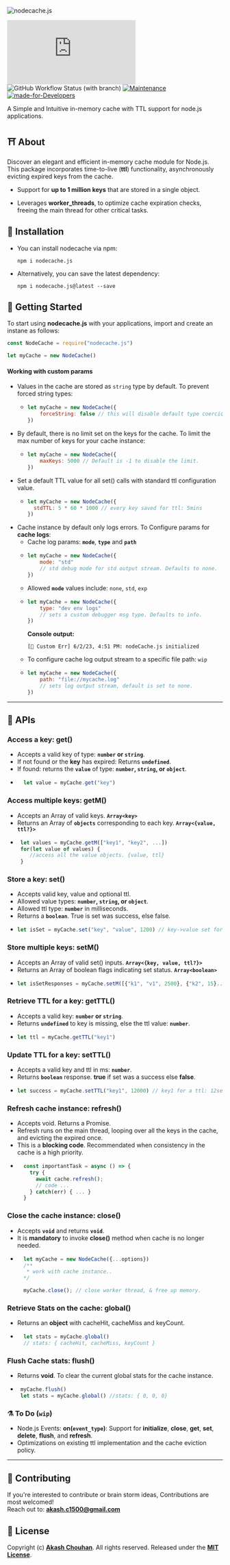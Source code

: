 ![nodecache.js](https://github.com/akashchouhan16/nodeCache.js/assets/56465610/3c72f526-73f2-4528-b01d-d188532b8231)


![Travis Build Status](https://img.shields.io/travis/com/akashchouhan16/nodecache.js?label=Travis+CI+build&color=F2ECAC)
![GitHub Workflow Status (with branch)](https://img.shields.io/github/actions/workflow/status/akashchouhan16/nodeCache.js/package-unit-tests.yml?&label=%20Node.js%20CI)
[![Maintenance](https://img.shields.io/badge/Maintained%3F-Yes-1dbf73.svg)](https://github.com/akashchouhan16/nodeCache.js "nodeCache.js is actively Maintained")
[![made-for-Developers](https://img.shields.io/badge/Made%20for-Developers-238636.svg)](https://github.com/akashchouhan16/nodeCache.js "nodeCache.js")

A Simple and Intuitive in-memory cache with TTL support for node.js applications.
## ⛩️ About

Discover an elegant and efficient in-memory cache module for Node.js. This package incorporates time-to-live (**ttl**) functionality, asynchronously evicting expired keys from the cache.

- Support for **up to 1 million keys** that are stored in a single object.

- Leverages **worker_threads**, to optimize cache expiration checks, freeing the main thread for other critical tasks.


## 📜 Installation
- You can install nodecache via npm:
    ```shell
    npm i nodecache.js
    ```
- Alternatively, you can save the latest dependency:
    ```shell
    npm i nodecache.js@latest --save
    ```


## 📒 Getting Started

To start using **nodecache.js** with your applications, import and create an instane as follows:
```js
const NodeCache = require("nodecache.js")

let myCache = new NodeCache()
```

#### **Working with custom params**
- Values in the cache are stored as `string` type by default. To prevent forced string types:
  - ```js
    let myCache = new NodeCache({
        forceString: false // this will disable default type coercion.
    }) 
    ```
- By default, there is no limit set on the keys for the cache. To limit the max number of keys for your cache instance:
  - ```js
    let myCache = new NodeCache({
        maxKeys: 5000 // Default is -1 to disable the limit.
    }) 
    ```
- Set a default TTL value for all set() calls with standard ttl configuration value.
  - ```js
    let myCache = new NodeCache({
      stdTTL: 5 * 60 * 1000 // every key saved for ttl: 5mins 
    })
    ```
- Cache instance by default only logs errors. To Configure params for **cache logs**:
  - Cache log params: **`mode`**, **`type`** and **`path`**
  - ```js
    let myCache = new NodeCache({
        mode: "std" 
        // std debug mode for std output stream. Defaults to none.
    })
    ```
  - Allowed **`mode`** values include: `none`, `std`, `exp`
  - ```js
    let myCache = new NodeCache({
        type: "dev env logs" 
        // sets a custom debugger msg type. Defaults to info.
    })
    ```
    **Console output:**
     ```shell
     [🍁 Custom Err] 6/2/23, 4:51 PM: nodeCache.js initialized
     ```
  - To configure cache log output stream to a specific file path: `wip`
  - ```js
    let myCache = new NodeCache({
        path: "file://mycache.log" 
        // sets log output stream, default is set to none.
    })
    ```
---

## 💽 APIs
### Access a key: get()
  - Accepts a valid key of type: **`number` or `string`**.
  - If not found or the **key** has expired: Returns **`undefined`**.
  - If found: returns the **`value`** of type: **`number`, `string`, or `object`**.
  - ```js
      let value = myCache.get("key")
    ``` 
### Access multiple keys: getM()
  - Accepts an Array of valid keys. **`Array<key>`**
  - Returns an Array of **`objects`** corresponding to each key. **`Array<{value, ttl?}>`**
  - ```js
     let values = myCache.getM(["key1", "key2", ...])
     for(let value of values) {
        //access all the value objects. {value, ttl}
     }
    ``` 
### Store a key: set()
  - Accepts valid key, value and optional ttl.
  - Allowed value types: **`number`, `string`, or `object`**.
  - Allowed ttl type: **`number`** in milliseconds.
  - Returns a **`boolean`**. True is set was success, else false.
  - ```js
    let isSet = myCache.set("key", "value", 1200) // key->value set for 1.2s
    ```
### Store multiple keys: setM()
  - Accepts an Array of valid set() inputs. **`Array<{key, value, ttl?}>`**
  - Returns an Array of boolean flags indicating set status. **`Array<boolean>`**
  - ```js
    let isSetResponses = myCache.setM([{"k1", "v1", 2500}, {"k2", 15}...])
    ```

### Retrieve TTL for a key: getTTL()
  - Accepts a valid key: **`number` or `string`**.
  - Returns **`undefined`** to key is missing, else the ttl value: **`number`**.
  - ```js
    let ttl = myCache.getTTL("key1")
    ```
### Update TTL for a key: setTTL()
  - Accepts a valid key and ttl in ms: **`number`**.
  - Returns **`boolean`** response. **true** if set was a success else **false**.
  - ```js
    let success = myCache.setTTL("key1", 12000) // key1 for a ttl: 12sec
    ```
### Refresh cache instance: refresh()
  - Accepts void. Returns a Promise.
  - Refresh runs on the main thread, looping over all the keys in the cache, and evicting the expired once.
  - This is a **blocking code**. Recommendated when consistency in the cache is a high priority.
  - ```js
      const importantTask = async () => {
        try {
          await cache.refresh();
          // code ...
        } catch(err) { ... }
      }
    ```
### Close the cache instance: close()
- Accepts **`void`** and returns **`void`**.
- It is **mandatory** to invoke **close()** method when cache is no longer needed.
- ```js
    let myCache = new NodeCache({...options})
    /** 
     * work with cache instance..
    */

    myCache.close(); // close worker thread, & free up memory.
  ```

### Retrieve Stats on the cache: global()
  - Returns an **object** with cacheHit, cacheMiss and keyCount.
  - ```js
      let stats = myCache.global()
      // stats: { cacheHit, cacheMiss, keyCount }
    ```
### Flush Cache stats: flush()
  - Returns **void**. To clear the current global stats for the cache instance.
  - ```js
     myCache.flush()
     let stats = myCache.global() //stats: { 0, 0, 0}
    ```

### ⚗️ To Do (`wip`)
- Node.js Events: **on(`event_type`)**: Support for **initialize**, **close**,  **get**, **set**, **delete**, **flush**, and **refresh**.
- Optimizations on existing ttl implementation and the cache eviction policy.
---

## 🔖 Contributing
If you're interested to contribute or brain storm ideas, Contributions are most welcomed! </br>
Reach out to: **[akash.c1500@gmail.com](mailto:akash.c1500@gmail.com "Akash's Gmail")**  
## 📜 License
Copyright (c) **[Akash Chouhan](https://github.com/akashchouhan16 "Akash Chouhan")**. All rights reserved. Released under the **[MIT License](https://github.com/akashchouhan16/nodeCache.js/blob/master/LICENSE "nodeCache.js License")**.
